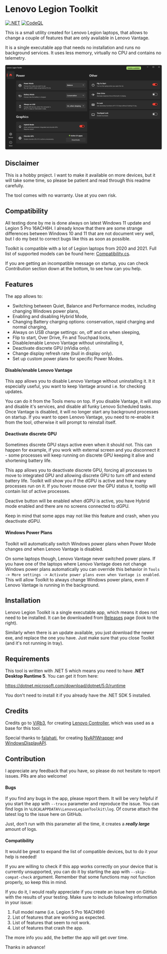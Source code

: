 # Lenovo Legion Toolkit

[![.NET](https://github.com/BartoszCichecki/LenovoLegionToolkit/actions/workflows/build.yml/badge.svg?branch=master)](https://github.com/BartoszCichecki/LenovoLegionToolkit/actions/workflows/build.yml) [![CodeQL](https://github.com/BartoszCichecki/LenovoLegionToolkit/actions/workflows/codeql-analysis.yml/badge.svg?branch=master)](https://github.com/BartoszCichecki/LenovoLegionToolkit/actions/workflows/codeql-analysis.yml)

This is a small utility created for Lenovo Legion laptops, that allows to change a couple of features that are only available in Lenovo Vantage.

It is a single executable app that needs no installation and runs no background services. It uses less memory, virtually no CPU and contains no telemetry.

![screenshot](assets/screenshot.png)

## Disclaimer

This is a hobby project. I want to make it available on more devices, but it will take some time, so please be patient and read through this readme carefully.

The tool comes with no warranty. Use at you own risk.

## Compatibility

All testing done by me is done always on latest Windows 11 update and Legion 5 Pro 16ACH6H. I already know that there are some strange differences between Windows 10 and 11 that are not document very well, but I do my best to correct bugs like this as soon as possible.

Toolkit is compatible with a lot of Legion laptops from 2020 and 2021. Full list of supported models can be found here: [Compatibility.cs](https://github.com/BartoszCichecki/LenovoLegionToolkit/blob/master/LenovoLegionToolkit.Lib/Utils/Compatibility.cs).

If you are getting an incompatible message on startup, you can check *Contribution* section down at the bottom, to see how can you help.

## Features

The app allows to:

* Switching between Quiet, Balance and Performance modes, including changing Windows power plans,
* Enabling and disabling Hybrid Mode,
* Changing Battery charging options: conservation, rapid charging and normal charging,
* Always on USB charge settings: on, off and on when sleeping,
* Flip to start, Over Drive, Fn and Touchpad locks,
* Disable/enable Lenovo Vantage without uninstalling it,
* Deactivate discrete GPU (nVidia only).
* Change display refresh rate (buil in display only).
* Set up custom power plans for specific Power Modes.

#### Disable/enable Lenovo Vantage

This app allows you to disable Lenovo Vantage without uninstalling it. It it especially useful, you want to keep Vantage around i.e. for checking updates.

You can do it from the Tools menu on top. If you disable Vantage, it will stop and disable it's services, and disable all funky Lenovo Scheduled tasks. Once Vantage is disabled, it will no longer start any background processes on startup. If you want to open Lenovo Vantage, you need to re-enable it from the tool, otherwise it will prompt to reinstall itself.

#### Deactivate discrete GPU

Sometimes discrete GPU stays active even when it should not. This can happen for example, if you work with external screen and you disconnect it - some processes will keep running on discrete GPU keeping it alive and shortening battery life.

This app allows you to deactivate discrete GPU, forcing all processes to move to integrated GPU and allowing discrete GPU to turn off and extend battery life. Toolkit will show you if the dGPU is active and how many processes run on it. If you hover mouse over the GPU status it, tooltip will contain list of active processes.

Deactive button will be enabled when dGPU is active, you have Hybrid mode enabled and there are no screens connected to dGPU.

Keep in mind that some apps may not like this feature and crash, when you deactivate dGPU.

#### Windows Power Plans

Toolkit will automatically switch Windows power plans when Power Mode changes _and_ when Lenovo Vantage is disabled.

On some laptops though, Lenovo Vantage never switched power plans. If you have one of the laptops where Lenovo Vantage does not change Windows power plans automatically you can override this behavior in `Tools -> More settings -> Activate power plans even when Vantage is enabled`. This will allow Toolkit to always change Windows power plans, even if Lenovo Vantage is running in the background.

## Installation

Lenovo Legion Toolkit is a single executable app, which means it does not need to be installed. It can be downloaded from [Releases](https://github.com/BartoszCichecki/LenovoLegionToolkit/releases) page (look to the right).

Similarly when there is an update available, you just download the newer exe, and replace the one you have. Just make sure that you close Toolkit (and it's not running in tray).

## Requirements

This tool is written with .NET 5 which means you need to have **.NET Desktop Runtime 5**. You can get it from here:

https://dotnet.microsoft.com/download/dotnet/5.0/runtime

You don't need to install it if you already have the .NET SDK 5 installed.

## Credits

Credits go to [ViRb3](https://github.com/ViRb3), for creating [Lenovo Controller](https://github.com/ViRb3/LenovoController), which was used as a base for this tool. 

Special thanks to [falahati](https://github.com/falahati), for creating [NvAPIWrapper](https://github.com/falahati/NvAPIWrapper) and [WindowsDisplayAPI](https://github.com/falahati/WindowsDisplayAPI).

## Contribution

I appreciate any feedback that you have, so please do not hesitate to report issues. PRs are also welcome!

#### Bugs

If you find any bugs in the app, please report them. It will be very helpful if you start the app with `--trace` parameter and reproduce the issue. You can find logs in `%LOCALAPPDATA%\LenovoLegionToolkit\log`. Of course attach the latest log to the issue here on GitHub.

Just, don't run with this parameter all the time, it creates a ***really large*** amount of logs.

#### Compatibility

It would be great to expand the list of compatible devices, but to do it your help is needed!

If you are willing to check if this app works correctly on your device that is currently unsupported, you can do it by starting the app with ``--skip-compat-check`` argument. Remember that some functions may not function properly, so keep this in mind.

If you do it, I would really appreciate if you create an issue here on GitHub with the results of your testing. Make sure to include following information in your issue:

1. Full model name (i.e. Legion 5 Pro 16ACH6H)
2. List of features that are working as expected.
3. List of features that seem to not work.
4. List of features that crash the app.

The more info you add, the better the app will get over time.

Thanks in advance!
